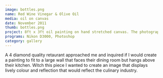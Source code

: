 ```yaml
---
image: bottles.png
name: Red Wine Vinegar & Olive Oil
media: oil on canvas
date: November 2011
thumb: bottles.png
project: 8ft x 3ft oil painting on hand stretched canvas. The photograph was taken from an italian shop in Westboro, later manipulated in photoshop to adjust colours then traced and painted on canvas.
programs: Nikon D3000, Photoshop
category: gallery
---
```


A 4 diamond quality retaurant approached me and inquired if I would create a painting to fit to a large wall that faces their dining room but hangs above their kitchen. Witch this piece I wanted to create an image that displays lively colour and reflection that would reflect the culinary industry.
